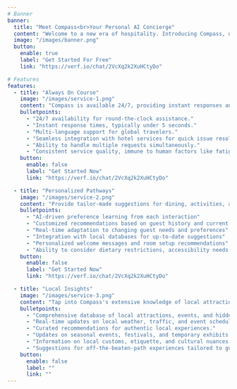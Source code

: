 ```yaml
---
# Banner
banner:
  title: "Meet Compass<br>Your Personal AI Concierge"
  content: "Welcome to a new era of hospitality. Introducing Compass, our state-of-the-art AI concierge, designed to guide you to an unparalleled hotel experience."
  image: "/images/banner.png"
  button:
    enable: true
    label: "Get Started For Free"
    link: "https://verf.io/chat/2VcXq2k2XuHCtyDo"

# Features
features:
  - title: "Always On Course"
    image: "/images/service-1.png"
    content: "Compass is available 24/7, providing instant responses and solutions whenever guests need them."
    bulletpoints:
      - "24/7 availability for round-the-clock assistance."
      - "Instant response times, typically under 5 seconds."
      - "Multi-language support for global travelers."
      - "Seamless integration with hotel services for quick issue resolution."
      - "Ability to handle multiple requests simultaneously."
      - "Consistent service quality, immune to human factors like fatigue."
    button:
      enable: false
      label: "Get Started Now"
      link: "https://verf.io/chat/2VcXq2k2XuHCtyDo"

  - title: "Personalized Pathways"
    image: "/images/service-2.png"
    content: "Provide tailor-made suggestions for dining, activities, and amenities based on guests' preferences."
    bulletpoints:
      - "AI-driven preference learning from each interaction"
      - "Customized recommendations based on guest history and current context"
      - "Real-time adaptation to changing guest needs and preferences"
      - "Integration with local databases for up-to-date suggestions"
      - "Personalized welcome messages and room setup recommendations"
      - "Ability to consider dietary restrictions, accessibility needs, and personal interests"
    button:
      enable: false
      label: "Get Started Now"
      link: "https://verf.io/chat/2VcXq2k2XuHCtyDo"

  - title: "Local Insights"
    image: "/images/service-3.png"
    content: "Tap into Compass's extensive knowledge of local attractions, events, and hidden gems."
    bulletpoints:
      - "Comprehensive database of local attractions, events, and hidden gems."
      - "Real-time updates on local weather, traffic, and event schedules."
      - "Curated recommendations for authentic local experiences."
      - "Updates on seasonal events, festivals, and temporary exhibits."
      - "Information on local customs, etiquette, and cultural nuances."
      - "Suggestions for off-the-beaten-path experiences tailored to guest interests."
    button:
      enable: false
      label: ""
      link: ""
---
```

<!-- Your content here -->
